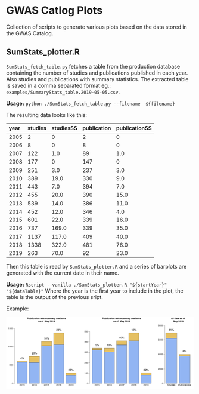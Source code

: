 # GWAS Catlog Plots

Collection of scripts to generate various plots based on the data stored in the GWAS Catalog.


## SumStats_plotter.R

`SumStats_fetch_table.py` fetches a table from the production database containing the number of studies and publications published in each year. Also studies and publications with summary statistics. The extracted table is saved in a comma separated format eg.: `examples/SummaryStats_table.2019-05-05.csv`.

**Usage:** `python ./SumStats_fetch_table.py --filename  ${filename}`

The resulting data looks like this:

| year | studies | studiesSS | publication | publicationSS |
| :---- | :---- | :---- | :---- | :---- |
| 2005 | 2 | 0 | 2 | 0 |
| 2006 | 8 | 0 | 8 | 0 |
| 2007 | 122 | 1.0 | 89 | 1.0 |
| 2008 | 177 | 0 | 147 | 0 |
| 2009 | 251 | 3.0 | 237 | 3.0 |
| 2010 | 389 | 19.0 | 330 | 9.0 |
| 2011 | 443 | 7.0 | 394 | 7.0 |
| 2012 | 455 | 20.0 | 390 | 15.0 |
| 2013 | 539 | 14.0 | 386 | 11.0 |
| 2014 | 452 | 12.0 | 346 | 4.0 |
| 2015 | 601 | 22.0 | 339 | 16.0 |
| 2016 | 737 | 169.0 | 339 | 35.0 |
| 2017 | 1137 | 117.0 | 409 | 40.0 |
| 2018 | 1338 | 322.0 | 481 | 76.0 |
| 2019 | 263 | 70.0 | 92 | 23.0 |

Then this table is read by `SumStats_plotter.R` and a series of barplots are generated with the current date in their name. 

**Usage:** `Rscript --vanilla ./SumStats_plotter.R "${startYear}" "${dataTable}"` Where the year is the first year to include in the plot, the table is the output of the previous sript.

Example:

![Summary stats yearly](./examples/all_plots_2019-05-09.png)


